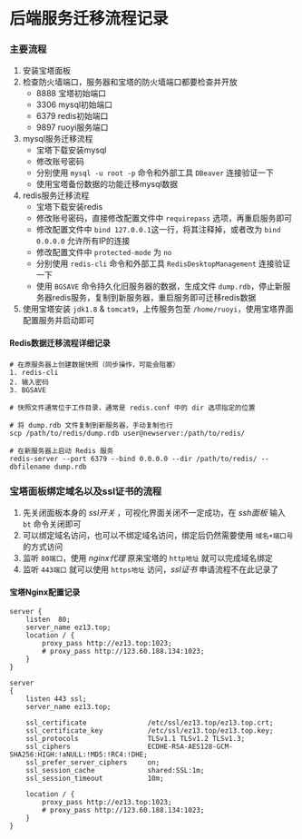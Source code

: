 # 后端服务迁移流程记录

### 主要流程
1. 安装宝塔面板  
2. 检查防火墙端口，服务器和宝塔的防火墙端口都要检查并开放  
	+ 8888 宝塔初始端口  
	+ 3306 mysql初始端口  
	+ 6379 redis初始端口  
	+ 9897 ruoyi服务端口  
3. mysql服务迁移流程  
	+ 宝塔下载安装mysql  
	+ 修改账号密码
	+ 分别使用 `mysql -u root -p` 命令和外部工具 `DBeaver` 连接验证一下  
	+ 使用宝塔备份数据的功能迁移mysql数据  
4. redis服务迁移流程  
	+ 宝塔下载安装redis  
	+ 修改账号密码，直接修改配置文件中 `requirepass` 选项，再重启服务即可  
	+ 修改配置文件中 `bind 127.0.0.1`这一行，将其注释掉，或者改为 `bind 0.0.0.0` 允许所有IP的连接
	+ 修改配置文件中 `protected-mode` 为 `no`
	+ 分别使用 `redis-cli` 命令和外部工具 `RedisDesktopManagement` 连接验证一下  
	+ 使用 `BGSAVE` 命令持久化旧服务器的数据，生成文件 `dump.rdb`，停止新服务器redis服务，复制到新服务器，重启服务即可迁移redis数据  
5. 使用宝塔安装 `jdk1.8` & `tomcat9`，上传服务包至 `/home/ruoyi`，使用宝塔界面配置服务并启动即可  

#### Redis数据迁移流程详细记录
```
# 在原服务器上创建数据快照（同步操作，可能会阻塞）
1. redis-cli 
2. 输入密码
3. BGSAVE

# 快照文件通常位于工作目录，通常是 redis.conf 中的 dir 选项指定的位置

# 将 dump.rdb 文件复制到新服务器，手动复制也行
scp /path/to/redis/dump.rdb user@newserver:/path/to/redis/
 
# 在新服务器上启动 Redis 服务
redis-server --port 6379 --bind 0.0.0.0 --dir /path/to/redis/ --dbfilename dump.rdb
```


### 宝塔面板绑定域名以及ssl证书的流程
1. 先关闭面板本身的 *ssl开关* ，可视化界面关闭不一定成功，在 *ssh面板* 输入 `bt` 命令关闭即可  
2. 可以绑定域名访问，也可以不绑定域名访问，绑定后仍然需要使用 `域名+端口号` 的方式访问  
3. 监听 `80端口`，使用 *nginx代理* 原来宝塔的 `http地址` 就可以完成域名绑定
4. 监听 `443端口` 就可以使用 `https地址` 访问，*ssl证书* 申请流程不在此记录了  

#### 宝塔Nginx配置记录
```
server {
	listen  80;
	server_name ez13.top;
	location / {
		proxy_pass http://ez13.top:1023;
		# proxy_pass http://123.60.188.134:1023;
	}
}

server
{
	listen 443 ssl;
	server_name ez13.top;
	
	ssl_certificate               /etc/ssl/ez13.top/ez13.top.crt;
	ssl_certificate_key           /etc/ssl/ez13.top/ez13.top.key;
	ssl_protocols                 TLSv1.1 TLSv1.2 TLSv1.3;
	ssl_ciphers                   ECDHE-RSA-AES128-GCM-SHA256:HIGH:!aNULL:!MD5:!RC4:!DHE;
	ssl_prefer_server_ciphers     on;
	ssl_session_cache             shared:SSL:1m;
	ssl_session_timeout           10m;
	
	location / {
		proxy_pass http://ez13.top:1023;
		# proxy_pass http://123.60.188.134:1023;
	}
}
```

